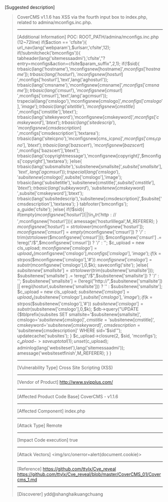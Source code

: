  [Suggested description]
> CoverCMS v1.1.6 has XSS via the fourth input box to index.php, related to admina/mconfigs.inc.php.
>
> ------------------------------------------
>
> [Additional Information]
> POC:  ROOT_PATH/admina/mconfigs.inc.php  (12~72line)
>       if($action == 'cfsite'){
>  url_nav(lang('webparam'),$urlsarr,'cfsite',12);
>  if(!submitcheck('bmconfigs')){
>   tabheader(lang('sitemessaadmi'),'cfsite',"?entry=mconfigs&action=cfsite$param_suffix",2,1);
>   if(!$sid){
>    trbasic(lang('hostname'),'mconfigsnew[hostname]',$mconfigs['hostname']);
>    trbasic(lang('hosturl'),'mconfigsnew[hosturl]',$mconfigs['hosturl'],'text',lang('aghosturl'));
>    trbasic(lang('cmsname'),'mconfigsnew[cmsname]',$mconfigs['cmsname']);
>    trbasic(lang('cmsurl'),'mconfigsnew[cmsurl]',$mconfigs['cmsurl'],'text',lang('agcmsurl'));
>    trspecial(lang('cmslogo'),'mconfigsnew[cmslogo]',$mconfigs['cmslogo'],'image');
>    trbasic(lang('sitetitle'),'mconfigsnew[cmstitle]',$mconfigs['cmstitle'],'btext');
>    trbasic(lang('sitekeyword'),'mconfigsnew[cmskeyword]',$mconfigs['cmskeyword'],'btext');
>    trbasic(lang('sitedescrip'),'mconfigsnew[cmsdescription]',$mconfigs['cmsdescription'],'textarea');
>    trbasic(lang('siteicpno'),'mconfigsnew[cms_icpno]',$mconfigs['cms_icpno'],'btext');
>    trbasic(lang('bazscert'),'mconfigsnew[bazscert]',$mconfigs['bazscert'],'btext');
>    trbasic(lang('copyrightmessage'),'mconfigsnew[copyright]',$mconfigs['copyright'],'textarea');
>   }else{
>    trbasic(lang('subsmallsite'),'subsitenew[smallsite]',$subsite['smallsite'],'text',lang('agcmsurl'));
>    trspecial(lang('cmslogo'),'subsitenew[cmslogo]',$subsite['cmslogo'],'image');
>    trbasic(lang('subsitetitle'),'subsitenew[cmstitle]',$subsite['cmstitle'],'btext');
>    trbasic(lang('subkeyword'),'subsitenew[cmskeyword]',$subsite['cmskeyword'],'btext');
>    trbasic(lang('subsitedescrip'),'subsitenew[cmsdescription]',$subsite['cmsdescription'],'textarea');
>   }
>   tabfooter('bmconfigs');
>   a_guide('cfsite');
>  }else{
>   if(!$sid){
>    if(empty($mconfigsnew['hosturl']) || !in_str('http://',$mconfigsnew['hosturl'])){
>     amessage('hosturlillegal',M_REFERER);
>    }
>    $mconfigsnew['hosturl'] = strtolower($mconfigsnew['hosturl']);
>    $mconfigsnew['cmsurl'] = empty($mconfigsnew['cmsurl']) ? '/' : trim(strtolower($mconfigsnew['cmsurl']));
>    $mconfigsnew['cmsurl'] .= !ereg("/$",$mconfigsnew['cmsurl']) ? '/' : '';
>    $c_upload = new cls_upload;
>    $mconfigsnew['cmslogo'] = upload_s($mconfigsnew['cmslogo'],$mconfigs['cmslogo'],'image');
>    if($k = strpos($mconfigsnew['cmslogo'],'#')) $mconfigsnew['cmslogo'] = substr($mconfigsnew['cmslogo'],0,$k);
>    saveconfig('site');
>   }else{
>    $subsitenew['smallsite'] = strtolower(trim($subsitenew['smallsite']));
>    $subsitenew['smallsite'] .= !ereg("/$",$subsitenew['smallsite']) ? '/' : '';
>    $subsitenew['smallsite'] = (!eregi("http://",$subsitenew['smallsite']) || eregi($hosturl,$subsitenew['smallsite'])) ? '' : $subsitenew['smallsite'];
>    $c_upload = new cls_upload;
>    $subsitenew['cmslogo'] = upload_s($subsitenew['cmslogo'],$subsite['cmslogo'],'image');
>    if($k = strpos($subsitenew['cmslogo'],'#')) $subsitenew['cmslogo'] = substr($subsitenew['cmslogo'],0,$k);
>    $db->query("UPDATE {$tblprefix}subsites SET
>    smallsite='$subsitenew[smallsite]',
>    cmslogo='$subsitenew[cmslogo]',
>    cmstitle='$subsitenew[cmstitle]',
>    cmskeyword='$subsitenew[cmskeyword]',
>    cmsdescription='$subsitenew[cmsdescription]'
>    WHERE sid='$sid'");
>    updatecache('subsites');
>   }
>   $c_upload->closure(2, $sid, 'mconfigs');
>   $c_upload->saveuptotal(1);
>   unset($c_upload);
>   adminlog(lang('websiteset'),lang('sitemessaadmi'));
>   amessage('websitesetfinish',M_REFERER);
>  }
> }
>
> ------------------------------------------
>
> [Vulnerability Type]
> Cross Site Scripting (XSS)
>
> ------------------------------------------
>
> [Vendor of Product]
> http://www.svipplus.com/
>
> ------------------------------------------
>
> [Affected Product Code Base]
> CoverCMS - v1.1.6
>
> ------------------------------------------
>
> [Affected Component]
> index.php
>
> ------------------------------------------
>
> [Attack Type]
> Remote
>
> ------------------------------------------
>
> [Impact Code execution]
> true
>
> ------------------------------------------
>
> [Attack Vectors]
> <img/src/onerror=alert(document.cookie)>
>
> ------------------------------------------
>
> [Reference]
> https://github.com/ttylx/Cve_reveal
> https://github.com/ttylx/Cve_reveal/blob/master/CoverCMS_01/Covercms_1.md
>
> ------------------------------------------
>
> [Discoverer]
> ydd@shanghaikuangchuang